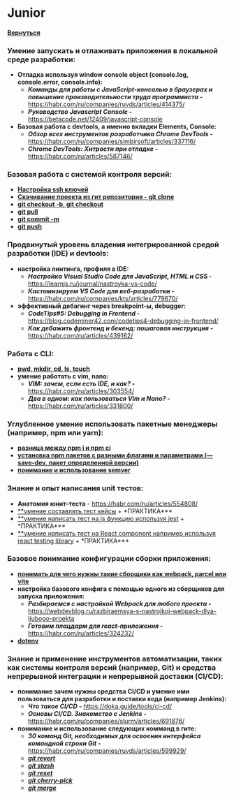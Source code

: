 # Junior

#### [Вернуться](../TOOLS.md)

### Умение запускать и отлаживать приложения в локальной среде разработки:

- **Отладка используя window console object (console.log, console.error, console.info):**
  - **_Команды для работы с JavaScript-консолью в браузерах и повышение производительности труда программиста -_** https://habr.com/ru/companies/ruvds/articles/414375/
  - **_Руководство Javascript Console -_** https://betacode.net/12409/javascript-console
- **Базовая работа с devtools, а именно вкладки Elements, Console:**
  - **_Обзор всех инструментов разработчика Chrome DevTools -_** https://habr.com/ru/companies/simbirsoft/articles/337116/
  - **_Chrome DevTools: Хитрости при отладке -_** https://habr.com/ru/articles/587146/

### Базовая работа с системой контроля версий:

- [**Настройка ssh ключей**](https://losst.pro/avtorizatsiya-po-klyuchu-ssh)
- [**Скачивание проекта из гит репозитория - git clone**](https://git-scm.com/docs/git-clone)
- [**git checkout -b, git checkout**](https://git-scm.com/docs/git-checkout)
- [**git pull**](https://git-scm.com/docs/git-pull)
- [**git commit -m**](https://git-scm.com/docs/git-commit)
- [**git push**](https://git-scm.com/docs/git-push)

### Продвинутый уровень владения интегрированной средой разработки (IDE) и devtools:

- **настройка линтинга, профиля в IDE:**
  - **_Настройка Visual Studio Code для JavaScript, HTML и CSS -_** https://learnjs.ru/journal/nastroyka-vs-code/
  - **_Кастомизируем VS Code для веб-разработки -_** https://habr.com/ru/companies/kts/articles/779670/
- **эффективный дебагинг через breakpoint-ы, debugger:**
  - **_CodeTips#5: Debugging in Frontend -_** https://blog.codeminer42.com/codetips4-debugging-in-frontend/
  - **_Как дебажить фронтенд и бекенд: пошаговая инструкция -_** https://habr.com/ru/articles/439162/

### Работа с CLI:

- [**pwd, mkdir, cd, ls, touch**](https://habr.com/ru/companies/edison/articles/502066/)
- **умение работать с vim, nano:**
  - **_VIM: зачем, если есть IDE, и как? -_** https://habr.com/ru/articles/303554/
  - **_Два в одном: как пользоваться Vim и Nano? -_** https://habr.com/ru/articles/331600/

### Углубленное умение использовать пакетные менеджеры (например, npm или yarn):

- [**разница между npm i и npm ci**](https://stackoverflow.com/questions/52499617/what-is-the-difference-between-npm-install-and-npm-ci)
- [**установка npm пакетов с разными флагами и параметрами (—save-dev, пакет определенной версии)**](https://htmlacademy.ru/blog/js/package-update)
- [**понимание и использование semver**](https://semver.org/lang/ru/)

### Знание и опыт написания unit тестов:

- **Анатомия юнит-теста** - https://habr.com/ru/articles/554808/
- [\*\*умение составлять тест кейсы](https://testengineer.ru/kak-pisat-test-kejsy-polnoe-rukovodstvo) + \*ПРАКТИКА\*\*\*
- [\*\*умение написать тест на js функцию используя jest](https://habr.com/ru/articles/502302/) + \*ПРАКТИКА\*\*\*
- [\*\*умение написать тест на React component например используя react testing library](https://habr.com/ru/companies/timeweb/articles/670480/) + \*ПРАКТИКА\*\*\*

### Базовое понимание конфигурации сборки приложения:

- [**понимать для чего нужны такие сборщики как webpack, parcel или vite**](https://guides.hexlet.io/ru/webpack)
- **настройка базового конфига с помощью одного из сборщиков для запуска приложения:**
  - **_Разбираемся с настройкой Webpack для любого проекта -_** https://webdevblog.ru/razbiraemsya-s-nastrojkoj-webpack-dlya-ljubogo-proekta
  - **_Готовим плацдарм для react-приложения -_** https://habr.com/ru/articles/324232/
- [**dotenv**](https://habr.com/ru/companies/otus/articles/779852/)

### Знание и применение инструментов автоматизации, таких как системы контроля версий (например, Git) и средства непрерывной интеграции и непрерывной доставки (CI/CD):

- **понимание зачем нужны средства CI/CD и умение ими пользоваться для разработки и поставки кода (например Jenkins):**
  - **_Что такое CI/CD -_** https://doka.guide/tools/ci-cd/
  - **_Основы CI/CD. Знакомство с Jenkins -_** https://habr.com/ru/companies/slurm/articles/691876/
- **понимание и использование следующих комманд в гите:**
  - **_30 команд Git, необходимых для освоения интерфейса командной строки Git -_** https://habr.com/ru/companies/ruvds/articles/599929/
  - [**_git revert_**](https://www.atlassian.com/ru/git/tutorials/undoing-changes/git-revert)
  - [**_git stash_**](https://www.atlassian.com/ru/git/tutorials/saving-changes/git-stash)
  - [**_git reset_**](https://www.atlassian.com/ru/git/tutorials/undoing-changes/git-reset)
  - [**_git cherry-pick_**](https://www.atlassian.com/ru/git/tutorials/cherry-pick)
  - [**_git merge_**](https://www.atlassian.com/ru/git/tutorials/using-branches/git-merge)
